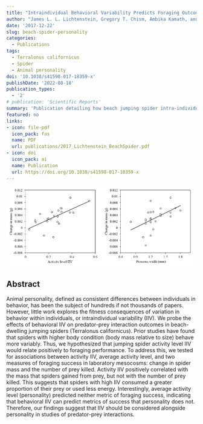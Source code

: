 ```yaml
---
title: "Intraindividual Behavioral Variability Predicts Foraging Outcome in a Beach-dwelling Jumping Spider"
author: "James L. L. Lichtenstein, Gregory T. Chism, Ambika Kamath, and Jonathan N. Pruitt"
date: '2017-12-22'
slug: beach-spider-personality
categories:
  - Publications
tags:
  - Terralonus californicus
  - Spider
  - Animal personality
doi: '10.1038/s41598-017-18359-x'
publishDate: '2022-08-18'
publication_types:
  - '2'
# publication: 'Scientific Reports'
summary: 'Publication detailing how beach jumping spider intra-individual variation influences fitness.'
featured: no
links:
- icon: file-pdf
  icon_pack: fas
  name: PDF
  url: publications/2017_Lichtenstein_BeachSpider.pdf
- icon: doi
  icon_pack: ai
  name: Publication
  url: https://doi.org/10.1038/s41598-017-18359-x
---
```


![](SpiderMass.png)

## Abstract

Animal personality, defined as consistent differences between individuals in behavior, has been the subject of hundreds if not thousands of papers. However, little work explores the fitness consequences of variation in behavior within individuals, or intraindividual variability (IIV). We probe the effects of behavioral IIV on predator-prey interaction outcomes in beach-dwelling jumping spiders (Terralonus californicus). Prior studies have found that spiders with higher body condition (body mass relative to size) behave more variably. Thus, we hypothesized that jumping spider activity level IIV would relate positively to foraging performance. To address this, we tested for associations between activity IIV, average activity level, and two measures of foraging success in laboratory mesocosms: change in spider mass and the number of prey killed. Activity IIV positively correlated with the mass that spiders gained from prey, but not with the number of prey killed. This suggests that spiders with high IIV consumed a greater proportion of their prey or used less energy. Interestingly, average activity level (personality) predicted neither metric of foraging success, indicating that behavioral IIV can predict metrics of success that personality does not. Therefore, our findings suggest that IIV should be considered alongside personality in studies of predator-prey interactions.
